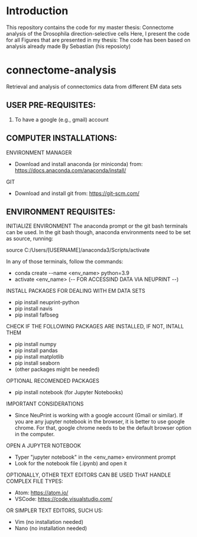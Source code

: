 # Introduction
This repository contains the code for my master thesis: Connectome analysis of the Drosophila direction-selective cells
Here, I present the code for all Figures that are presented in my thesis: 
The code has been based on analysis already made By Sebastian (his reposioty)

# connectome-analysis
Retrieval and analysis of connectomics data from different EM data sets


USER PRE-REQUISITES:
--------------------

1. To have a google (e.g., gmail) account

COMPUTER INSTALLATIONS:
----------------------
ENVIRONMENT MANAGER
- Download and install anaconda (or miniconda) from: https://docs.anaconda.com/anaconda/install/

GIT
- Download and install git from: https://git-scm.com/


ENVIRONMENT REQUISITES:
----------------------

INITIALIZE ENVIRONMENT
The anaconda prompt or the git bash terminals can be used.
In the git bash though, anaconda environments need to be set as source, running:

source C:/Users/[USERNAME]/anaconda3/Scripts/activate

In any of those terminals, follow the commands:

- conda create --name <env_name> python=3.9
- activate <env_name> (-- FOR ACCESSIND DATA VIA NEUPRINT --)

INSTALL PACKAGES FOR DEALING WITH EM DATA SETS
- pip install neuprint-python
- pip install navis
- pip install fafbseg

CHECK IF THE FOLLOWING PACKAGES ARE INSTALLED, IF NOT, INTALL THEM
- pip install numpy
- pip install pandas
- pip install matplotlib
- pip install seaborn
- (other packages might be needed)

OPTIONAL RECOMENDED PACKAGES
- pip install notebook (for Jupyter Notebooks)

IMPORTANT CONSIDERATIONS
- Since NeuPrint is working with a google account (Gmail or similar). If you are
any jupyter notebook in the browser, it is better to use google chrome.
For that, google chrome needs to be the default browser option in the computer.

OPEN A JUPYTER NOTEBOOK
- Typer "jupyter notebook" in the <env_name> environment prompt
- Look for the notebook file (.ipynb) and open it

OPTIONALLY, OTHER TEXT EDITORS CAN BE USED THAT HANDLE COMPLEX FILE TYPES:
- Atom: https://atom.io/
- VSCode: https://code.visualstudio.com/

OR SIMPLER TEXT EDITORS, SUCH US:
- Vim (no installation needed)
- Nano (no installation needed)
